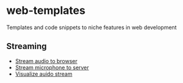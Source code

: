 # web-templates
Templates and code snippets to niche features in web development

## Streaming
- [Stream audio to browser](/stream-to-browser/)
- [Stream microphone to server ](/stream-to-server/)
- [Visualize auido stream](/visualize%20stream/)

